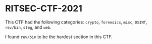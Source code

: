 # RITSEC-CTF-2021

This CTF had the following categories: `crypto`, `forensics`, `misc`, `OSINT`, `rev/bin`, `steg`, and `web`.

I found `rev/bin` to be the hardest section in this CTF.
